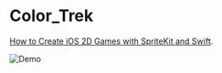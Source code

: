 # Color_Trek

[How to Create iOS 2D Games with SpriteKit and Swift](https://www.udemy.com/course/2d-games-with-spritekit/).

![Demo](https://j.gifs.com/x6nNKz.gif)
